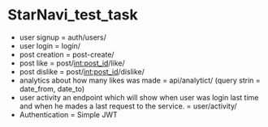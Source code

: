 # StarNavi_test_task
- user signup = auth/users/
- user login = login/
- post creation = post-create/
- post like = post/<int:post_id>/like/
- post dislike = post/<int:post_id>/dislike/
- analytics about how many likes was made = api/analytict/ (query strin = date_from, date_to)
- user activity an endpoint which will show when user was login last time and when he mades a last request to the service. = user/activity/
- Authentication = Simple JWT
